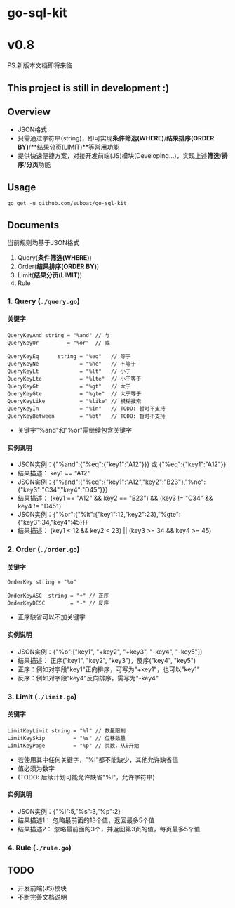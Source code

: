 # go-sql-kit

# v0.8

PS.新版本文档即将来临

## This project is still in development :)

## Overview

* JSON格式
* 只需通过字符串(string)，即可实现**条件筛选(WHERE)**/**结果排序(ORDER BY)**/**结果分页(LIMIT)**等常用功能
* 提供快速便捷方案，对接开发前端(JS)模块(Developing...)，实现上述**筛选**/**排序**/**分页**功能

## Usage

```
go get -u github.com/suboat/go-sql-kit
```

## Documents

当前规则均基于JSON格式

1. Query(**条件筛选(WHERE)**)
2. Order(**结果排序(ORDER BY)**)
3. Limit(**结果分页(LIMIT)**)
4. Rule

### 1. Query (`./query.go`)

#### 关键字

```golang
QueryKeyAnd string = "%and" // 与
QueryKeyOr         = "%or"  // 或

QueryKeyEq      string = "%eq"   // 等于
QueryKeyNe             = "%ne"   // 不等于
QueryKeyLt             = "%lt"   // 小于
QueryKeyLte            = "%lte"  // 小于等于
QueryKeyGt             = "%gt"   // 大于
QueryKeyGte            = "%gte"  // 大于等于
QueryKeyLike           = "%like" // 模糊搜索
QueryKeyIn             = "%in"   // TODO: 暂时不支持
QueryKeyBetween        = "%bt"   // TODO: 暂时不支持
```

* 关键字"%and"和"%or"需继续包含关键字

#### 实例说明

* JSON实例：{"%and":{"%eq":{"key1":"A12"}}} 或 {"%eq":{"key1":"A12"}}
* 结果描述： key1 == "A12"
* JSON实例：{"%and":{"%eq":{"key1":"A12","key2":"B23"},"%ne":{"key3":"C34","key4":"D45"}}}
* 结果描述： (key1 == "A12" && key2 == "B23") && (key3 != "C34" && key4 != "D45")
* JSON实例：{"%or":{"%lt":{"key1":12,"key2":23},"%gte":{"key3":34,"key4":45}}}
* 结果描述： (key1 < 12 && key2 < 23) || (key3 >= 34 && key4 >= 45)

### 2. Order (`./order.go`)

#### 关键字

```golang
OrderKey string = "%o"

OrderKeyASC  string = "+" // 正序
OrderKeyDESC        = "-" // 反序
```

* 正序缺省可以不加关键字

#### 实例说明

* JSON实例：{"%o":["key1", "+key2", "+key3", "-key4", "-key5"]}
* 结果描述： 正序("key1", "key2", "key3")，反序("key4", "key5")
* 正序：例如对字段"key1"正向排序，可写为"+key1"，也可以"key1"
* 反序：例如对字段"key4"反向排序，需写为"-key4"

### 3. Limit (`./limit.go`)

#### 关键字

```golang
LimitKeyLimit string = "%l" // 数量限制
LimitKeySkip         = "%s" // 位移数量
LimitKeyPage         = "%p" // 页数，从0开始
```

* 若使用其中任何关键字，"%l"都不能缺少，其他允许缺省值
* 值必须为数字
* (TODO: 后续计划可能允许缺省"%l"，允许字符串)

#### 实例说明

* JSON实例：{"%l":5,"%s":3,"%p":2}
* 结果描述1： 忽略最前面的13个值，返回最多5个值
* 结果描述2： 忽略最前面的3个，并返回第3页的值，每页最多5个值

### 4. Rule (`./rule.go`)

## TODO

* 开发前端(JS)模块
* 不断完善文档说明
